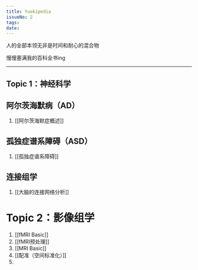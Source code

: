 ```yaml
---
title: Yuekipedia
issueNo: 2
tags: 
date:
---
```

<div class="article-header">

人的全部本领无非是时间和耐心的混合物

慢慢塞满我的百科全书ing

</div>

*** 
## Topic 1：神经科学

## 阿尔茨海默病（AD）

1. [[阿尔茨海默症概述]]

## 孤独症谱系障碍（ASD）

1. [[孤独症谱系障碍]]

## 连接组学

1. [[大脑的连接网络分析]]

# Topic 2：影像组学

1. [[fMRI Basic]]
2. [[fMRI预处理]]
3. [[MRI Basic]]
4. [[配准（空间标准化）]]
5. 
